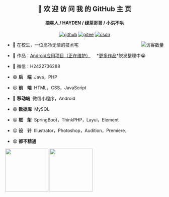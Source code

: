 <h2 align="center">👋 欢 迎 访 问 我 的 GitHub 主 页</h2>
<h4 align="center">摘星人 / HAYDEN / 绿茶哥哥 / 小洪不哄</h4>
<p align="center">
  <a href="https://github.com/hongyoudan"><img src="https://img.shields.io/badge/GitHub-ff79c6" alt="github"></a>
  <a href="https://gitee.com/hong-youdan"><img src="https://img.shields.io/badge/Gitee-fe7300" alt="gitee"></a>
  <a href="https://blog.csdn.net/qq_2422376288"><img src="https://img.shields.io/badge/CSDN-cf000e" alt="csdn"></a>
</p>

<img align='right' src="https://profile-counter.glitch.me/hongyoudan/count.svg" alt="访客数量"/>

- 🐧 在校生，一位高冷无情的技术宅
- 🏡 作品：<a href="#" target="_blank">Android应用项目（正在维护）</a>&nbsp;&nbsp;&nbsp;&nbsp; *<u>更多作品</u>*脱发整理中😭
- 💬 微信：H2422736288

- 😄  **后&nbsp;&nbsp;&nbsp;&nbsp;端**&nbsp;  Java，PHP
- 😃  **前&nbsp;&nbsp;&nbsp;&nbsp;端**&nbsp;  HTML，CSS，JavaScript
- 🧐  **移动端**&nbsp;  微信小程序，Android
- 😆  **数据库**&nbsp;  MySQL
- 😝  **框&nbsp;&nbsp;&nbsp;&nbsp;架**&nbsp;  SpringBoot，ThinkPHP，Layui，Element
- 😛  **设&nbsp;&nbsp;&nbsp;&nbsp;计**&nbsp;  Illustrator，Photoshop，Audition，Premiere，
- 😧  **都不精通**
<img align="" height="137px" src="https://github-readme-stats.vercel.app/api?username=hongyoudan&hide_title=true&hide_border=true&show_icons=true&include_all_commits=true&line_height=21&bg_color=0,EC6C6C,FFD479,FFFC79,73FA79&theme=graywhite&locale=cn" />
<img align="" height="137px" src="https://github-readme-stats.vercel.app/api/top-langs/?username=hongyoudan&hide_title=true&hide_border=true&layout=compact&bg_color=0,73FA79,73FDFF,D783FF&theme=graywhite&locale=cn" />
